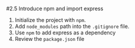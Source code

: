 #2.5 Introduce npm and import express

1. Initialize the project with `npm`.
2. Add `node_modules` path into the `.gitignore` file.
3. Use `npm` to add express as a dependency
4. Review the `package.json` file

